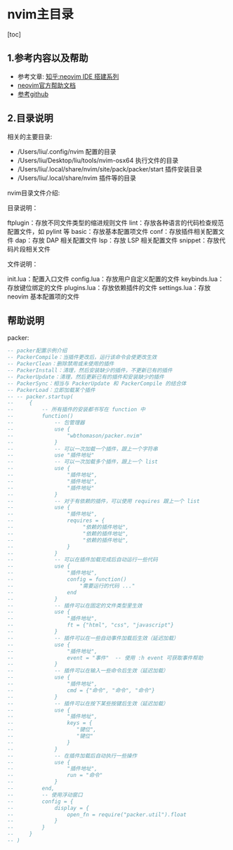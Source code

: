 # nvim主目录

[toc]

## 1.参考内容以及帮助

- 参考文章: [知乎:neovim IDE 搭建系列](https://www.zhihu.com/column/c_1501743718332153856)
- [neovim官方帮助文档](https://neovim.io/doc/user/)
- [参考github](https://github.com/theniceboy/nvim/blob/master/README_cn.md)

## 2.目录说明

相关的主要目录:

- /Users/liu/.config/nvim 配置的目录
- /Users/liu/Desktop/liu/tools/nvim-osx64 执行文件的目录
- /Users/liu/.local/share/nvim/site/pack/packer/start 插件安装目录
- /Users/liu/.local/share/nvim 插件等的目录


nvim目录文件介绍:

目录说明：

ftplugin：存放不同文件类型的缩进规则文件
lint：存放各种语言的代码检查规范配置文件，如 pylint 等
basic：存放基本配置项文件
conf：存放插件相关配置文件
dap：存放 DAP 相关配置文件
lsp：存放 LSP 相关配置文件
snippet：存放代码片段相关文件

文件说明：

init.lua：配置入口文件
config.lua：存放用户自定义配置的文件
keybinds.lua：存放键位绑定的文件
plugins.lua：存放依赖插件的文件
settings.lua：存放 neovim 基本配置项的文件


## 帮助说明

packer:

```lua
-- packer配置示例介绍
-- PackerCompile：当插件更改后，运行该命令会使更改生效
-- PackerClean：删除禁用或未使用的插件
-- PackerInstall：清理，然后安装缺少的插件，不更新已有的插件
-- PackerUpdate：清理，然后更新已有的插件和安装缺少的插件
-- PackerSync：相当与 PackerUpdate 和 PackerCompile 的结合体
-- PackerLoad：立即加载某个插件
-- -- packer.startup(
--     {
--         -- 所有插件的安装都书写在 function 中
--         function()
--             -- 包管理器
--             use {
--                 "wbthomason/packer.nvim"
--             }
--             -- 可以一次加载一个插件，跟上一个字符串
--             use "插件地址"
--             -- 可以一次加载多个插件，跟上一个 list
--             use {
--                 "插件地址",
--                 "插件地址",
--                 "插件地址"
--             }
--             -- 对于有依赖的插件，可以使用 requires 跟上一个 list
--             use {
--                 "插件地址",
--                 requires = {
--                      "依赖的插件地址",
--                      "依赖的插件地址",
--                      "依赖的插件地址",
--                 }
--             }
--             -- 可以在插件加载完成后自动运行一些代码
--             use {
--                 "插件地址",
--                 config = function()
--                     "需要运行的代码 ..."
--                 end
--             }
--             -- 插件可以在固定的文件类型里生效
--             use {
--                 "插件地址",
--                 ft = {"html", "css", "javascript"}
--             }
--             -- 插件可以在一些自动事件加载后生效（延迟加载）
--             use {
--                 "插件地址",
--                 event = "事件"  -- 使用 :h event 可获取事件帮助
--             }
--             -- 插件可以在输入一些命令后生效（延迟加载）
--             use {
--                 "插件地址",
--                 cmd = {"命令", "命令", "命令"}
--             }
--             -- 插件可以在按下某些按键后生效（延迟加载）
--             use {
--                 "插件地址",
--                 keys = {
--                    "键位",
--                    "键位"
--                 }
--             }
--             -- 在插件加载后自动执行一些操作
--             use {
--                 "插件地址",
--                 run = "命令"
--             }
--         end,
--         -- 使用浮动窗口
--         config = {
--             display = {
--                 open_fn = require("packer.util").float
--             }
--         }
--     }
-- )
```
